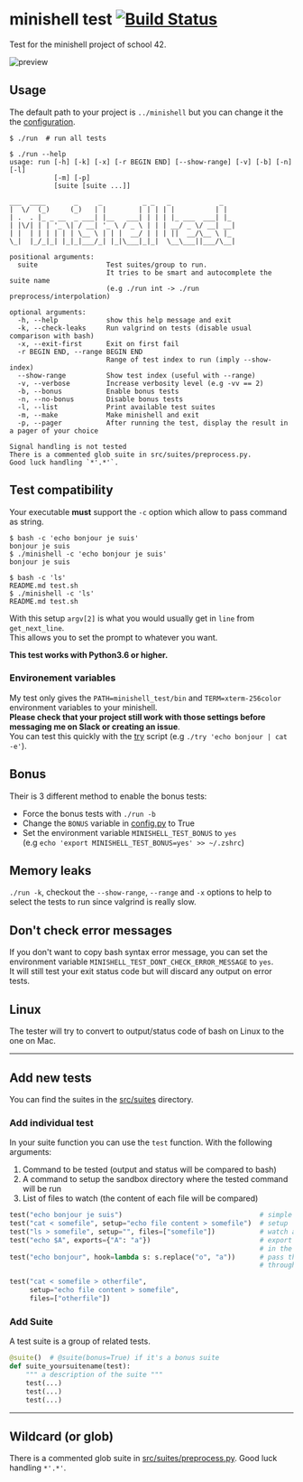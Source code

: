 # minishell test [![Build Status](https://api.travis-ci.com/cacharle/minishell_test.svg?branch=master)](https://travis-ci.com/cacharle/minishell_test)

Test for the minishell project of school 42.

![preview](https://i.imgur.com/x0URqk0.gif)

## Usage

The default path to your project is `../minishell` but you can change it the the [configuration](src/config.py).

```
$ ./run  # run all tests

$ ./run --help
usage: run [-h] [-k] [-x] [-r BEGIN END] [--show-range] [-v] [-b] [-n] [-l]
           [-m] [-p]
           [suite [suite ...]]

___  ____       _     _          _ _   _            _
|  \/  (_)     (_)   | |        | | | | |          | |
| .  . |_ _ __  _ ___| |__   ___| | | | |_ ___  ___| |_
| |\/| | | '_ \| / __| '_ \ / _ \ | | | __/ _ \/ __| __|
| |  | | | | | | \__ \ | | |  __/ | | | ||  __/\__ \ |_
\_|  |_/_|_| |_|_|___/_| |_|\___|_|_|  \__\___||___/\__|

positional arguments:
  suite                 Test suites/group to run.
                        It tries to be smart and autocomplete the suite name
                        (e.g ./run int -> ./run preprocess/interpolation)

optional arguments:
  -h, --help            show this help message and exit
  -k, --check-leaks     Run valgrind on tests (disable usual comparison with bash)
  -x, --exit-first      Exit on first fail
  -r BEGIN END, --range BEGIN END
                        Range of test index to run (imply --show-index)
  --show-range          Show test index (useful with --range)
  -v, --verbose         Increase verbosity level (e.g -vv == 2)
  -b, --bonus           Enable bonus tests
  -n, --no-bonus        Disable bonus tests
  -l, --list            Print available test suites
  -m, --make            Make minishell and exit
  -p, --pager           After running the test, display the result in a pager of your choice

Signal handling is not tested
There is a commented glob suite in src/suites/preprocess.py.
Good luck handling `*'.*'`.
```

## Test compatibility

Your executable **must** support the `-c` option which allow to pass command as string.

```command
$ bash -c 'echo bonjour je suis'
bonjour je suis
$ ./minishell -c 'echo bonjour je suis'
bonjour je suis

$ bash -c 'ls'
README.md test.sh
$ ./minishell -c 'ls'
README.md test.sh
```

With this setup `argv[2]` is what you would usually get in `line` from `get_next_line`.  
This allows you to set the prompt to whatever you want.

**This test works with Python3.6 or higher.**

### Environement variables

My test only gives the `PATH=minishell_test/bin` and `TERM=xterm-256color` environment variables to your minishell.  
**Please check that your project still work with those settings before messaging me on Slack or creating an issue**.  
You can test this quickly with the [try](try) script (e.g `./try 'echo bonjour | cat -e'`).

## Bonus

Their is 3 different method to enable the bonus tests:

* Force the bonus tests with `./run -b`
* Change the `BONUS` variable in [config.py](src/config.py) to True
* Set the environment variable `MINISHELL_TEST_BONUS` to `yes`  
  (e.g `echo 'export MINISHELL_TEST_BONUS=yes' >> ~/.zshrc`)

## Memory leaks

`./run -k`, checkout the `--show-range`, `--range` and `-x` options to help
to select the tests to run since valgrind is really slow.

## Don't check error messages

If you don't want to copy bash syntax error message,
you can set the environment variable `MINISHELL_TEST_DONT_CHECK_ERROR_MESSAGE` to `yes`.  
It will still test your exit status code but will discard any output on error tests.

## Linux

The tester will try to convert to output/status code of bash on Linux to the one on Mac.

---

## Add new tests

You can find the suites in the [src/suites](src/suites) directory.

### Add individual test

In your suite function you can use the `test` function. With the following arguments:

1. Command to be tested (output and status will be compared to bash)
2. A command to setup the sandbox directory where the tested command will be run
3. List of files to watch (the content of each file will be compared)

```python
test("echo bonjour je suis")                                  # simple command
test("cat < somefile", setup="echo file content > somefile")  # setup
test("ls > somefile", setup="", files=["somefile"])           # watch a file
test("echo $A", exports={"A": "a"})                           # export variables
                                                              # in the environment
test("echo bonjour", hook=lambda s: s.replace("o", "a"))      # pass the shell output
                                                              # through a hook function

test("cat < somefile > otherfile",
     setup="echo file content > somefile",
     files=["otherfile"])
```

### Add Suite

A test suite is a group of related tests.

```python
@suite()  # @suite(bonus=True) if it's a bonus suite
def suite_yoursuitename(test):
    """ a description of the suite """
    test(...)
    test(...)
    test(...)
```

---

## Wildcard (or glob)

There is a commented glob suite in [src/suites/preprocess.py](src/suites/preprocess.py).
Good luck handling `*'.*'`.
